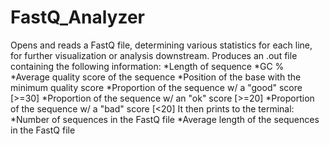 # FastQ_Analyzer
Opens and reads a FastQ file, determining various statistics for each line, for further visualization or analysis downstream.
Produces an .out file containing the following information:
  *Length of sequence
  *GC %
  *Average quality score of the sequence
  *Position of the base with the minimum quality score
  *Proportion of the sequence w/ a "good" score [>=30]
  *Proportion of the sequence w/ an "ok" score [>=20]
  *Proportion of the sequence w/ a "bad" score [<20]
It then prints to the terminal:
  *Number of sequences in the FastQ file
  *Average length of the sequences in the FastQ file

